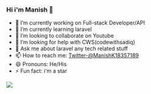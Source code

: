 ### Hi i'm Manish 👋

- 🔭 I’m currently working on Full-stack Developer/API
- 🌱 I’m currently learning laravel
- 👯 I’m looking to collaborate on Youtube
- 🤔 I’m looking for help with CWS(codewithsadiq)
- 💬 Ask me about laravel any tech related stuff
- 📫 How to reach me: [Twitter-@ManishK18357189](https://twitter.com/ManishK18357189)
- 😄 Pronouns: He/His
- ⚡ Fun fact: i'm a star



<img src="https://github-readme-stats.vercel.app/api?username=ManishKumarAditya&&show_icons=true&title_color=ffffff&icon_color=bb2acf&text_color=C844B1&bg_color=191919">
